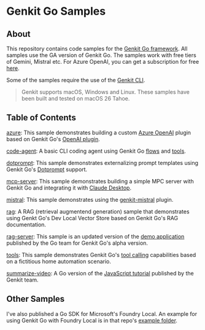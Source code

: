 # Genkit Go Samples

## About
This repository contains code samples for the [Genkit Go framework](https://genkit.dev/docs/get-started/?lang=go). All samples use the GA version of Genkit Go. The samples work with free tiers of Gemini, Mistral etc. For Azure OpenAI, you can get a subscription for free [here](https://azure.microsoft.com/en-us/free/). 

Some of the samples require the use of the [Genkit CLI](https://genkit.dev/docs/devtools/?lang=go#command-line-interface-cli-1).

>Genkit supports macOS, Windows and Linux. These samples have been built and tested on macOS 26 Tahoe.

## Table of Contents
[azure](./azure/): This sample demonstrates building a custom [Azure OpenAI](https://learn.microsoft.com/en-us/azure/ai-foundry/openai/overview) plugin based on Genkit Go's [OpenAI plugin](https://genkit.dev/docs/integrations/openai/?lang=go).

[code-agent](./code-agent/): A basic CLI coding agent using Genkit Go [flows](https://genkit.dev/docs/flows/?lang=go) and [tools](https://genkit.dev/docs/tool-calling/?lang=go). 

[dotprompt](./dotprompt/): This sample demonstrates externalizing prompt templates using Genkit Go's [Dotprompt](https://github.com/google/dotprompt) support.  

[mcp-server](./mcp-server/): This sample demonstrates building a simple MPC server with Genkit Go and integrating it with [Claude Desktop](https://claude.ai/download). 

[mistral](./mistral/): This sample demonstrates using the [genkit-mistral](https://pkg.go.dev/github.com/thomas-marquis/genkit-mistral) plugin.

[rag](./rag/): A RAG (retrieval augmentend generation) sample that demonstrates using Genkt Go's Dev Local Vector Store based on Genkit Go's RAG documentation.

[rag-server](./rag-server/): This sample is an updated version of the [demo application](https://github.com/golang/example/tree/master/ragserver/ragserver-genkit) published by the Go team for Genkit Go's alpha version.

[tools](./tools/): This sample demonstrates Genkit Go's [tool calling](https://genkit.dev/docs/tool-calling/?lang=go) capabilities based on a fictitious home automation scenario. 

[summarize-video](./summarize-video/): A Go version of the [JavaScript tutorial](https://genkit.dev/docs/tutorials/summarize-youtube-videos/) published by the Genkit team.

## Other Samples
I've also published a Go SDK for Microsoft's Foundry Local. An example for using Genkit Go with Foundry Local is in that repo's [example folder](https://github.com/joergjo/go-foundry-local/tree/main/examples/genkit-go). 